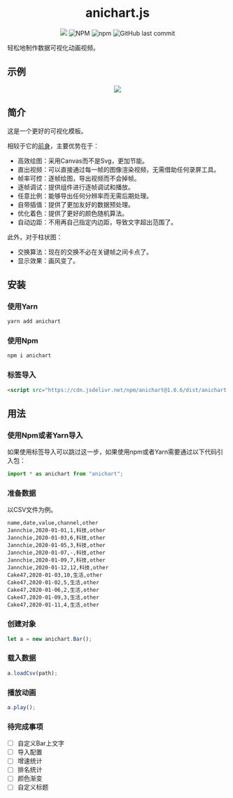 <h1 align="center">
anichart.js
</h1>

<p align="center">
    <img src="https://data.jsdelivr.com/v1/package/npm/anichart/badge">
    <img alt="NPM" src="https://img.shields.io/npm/l/anichart?style=flat-square">
    <img alt="npm" src="https://img.shields.io/npm/v/anichart?style=flat-square">
    <img alt="GitHub last commit" src="https://img.shields.io/github/last-commit/Jannchie/anichart.js?style=flat-square">
</p>

轻松地制作数据可视化动画视频。

## 示例

<p align="center">
    <img src="https://github.com/Jannchie/anichart.js/blob/master/public/image/anichart.js.png?raw=true"><br/>
</p>

## 简介

这是一个更好的可视化模板。

相较于它的[前身](https://github.com/Jannchie/Historical-ranking-data-visualization-based-on-d3.js)，主要优势在于：

- 高效绘图：采用Canvas而不是Svg，更加节能。
- 直出视频：可以直接通过每一帧的图像渲染视频，无需借助任何录屏工具。
- 帧率可控：逐帧绘图，导出视频而不会掉帧。
- 逐帧调试：提供组件进行逐帧调试和播放。
- 任意比例：能够导出任何分辨率而无需后期处理。
- 自带插值：提供了更加友好的数据预处理。
- 优化着色：提供了更好的颜色随机算法。
- 自动边距：不用再自己指定内边距，导致文字超出范围了。

此外，对于柱状图：

- 交换算法：现在的交换不必在关键帧之间卡点了。
- 显示效果：画风变了。

## 安装

### 使用Yarn

```bash
yarn add anichart
```

### 使用Npm

```bash
npm i anichart
```

### 标签导入

```html
<script src="https://cdn.jsdelivr.net/npm/anichart@1.0.6/dist/anichart.min.js"></script>
```

## 用法

### 使用Npm或者Yarn导入

如果使用标签导入可以跳过这一步，如果使用npm或者Yarn需要通过以下代码引入包：

``` js
import * as anichart from "anichart";
```

### 准备数据

以CSV文件为例。

``` csv
name,date,value,channel,other
Jannchie,2020-01-01,1,科技,other
Jannchie,2020-01-03,6,科技,other
Jannchie,2020-01-05,3,科技,other
Jannchie,2020-01-07,-,科技,other
Jannchie,2020-01-09,7,科技,other
Jannchie,2020-01-12,12,科技,other
Cake47,2020-01-03,10,生活,other
Cake47,2020-01-02,5,生活,other
Cake47,2020-01-06,2,生活,other
Cake47,2020-01-09,3,生活,other
Cake47,2020-01-11,4,生活,other
```

### 创建对象

```js
let a = new anichart.Bar();
```

### 载入数据

```js
a.loadCsv(path);
```

### 播放动画

```js
a.play();
```

### 待完成事项

- [ ] 自定义Bar上文字
- [ ] 导入配置
- [ ] 增速统计
- [ ] 排名统计
- [ ] 颜色渐变
- [ ] 自定义标题
